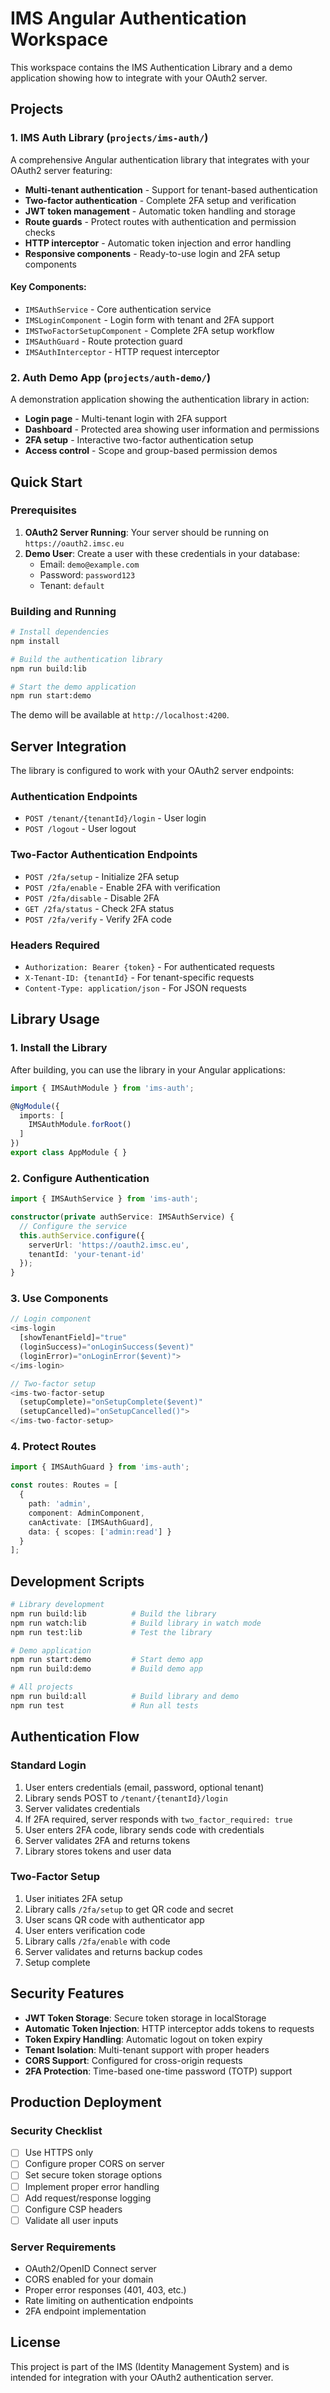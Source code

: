 # IMS Angular Authentication Workspace

This workspace contains the IMS Authentication Library and a demo application showing how to integrate with your OAuth2 server.

## Projects

### 1. IMS Auth Library (`projects/ims-auth/`)

A comprehensive Angular authentication library that integrates with your OAuth2 server featuring:

- **Multi-tenant authentication** - Support for tenant-based authentication
- **Two-factor authentication** - Complete 2FA setup and verification
- **JWT token management** - Automatic token handling and storage
- **Route guards** - Protect routes with authentication and permission checks
- **HTTP interceptor** - Automatic token injection and error handling
- **Responsive components** - Ready-to-use login and 2FA setup components

#### Key Components:
- `IMSAuthService` - Core authentication service
- `IMSLoginComponent` - Login form with tenant and 2FA support
- `IMSTwoFactorSetupComponent` - Complete 2FA setup workflow
- `IMSAuthGuard` - Route protection guard
- `IMSAuthInterceptor` - HTTP request interceptor

### 2. Auth Demo App (`projects/auth-demo/`)

A demonstration application showing the authentication library in action:

- **Login page** - Multi-tenant login with 2FA support
- **Dashboard** - Protected area showing user information and permissions
- **2FA setup** - Interactive two-factor authentication setup
- **Access control** - Scope and group-based permission demos

## Quick Start

### Prerequisites

1. **OAuth2 Server Running**: Your server should be running on `https://oauth2.imsc.eu`
2. **Demo User**: Create a user with these credentials in your database:
   - Email: `demo@example.com`
   - Password: `password123`
   - Tenant: `default`

### Building and Running

```bash
# Install dependencies
npm install

# Build the authentication library
npm run build:lib

# Start the demo application
npm run start:demo
```

The demo will be available at `http://localhost:4200`.

## Server Integration

The library is configured to work with your OAuth2 server endpoints:

### Authentication Endpoints
- `POST /tenant/{tenantId}/login` - User login
- `POST /logout` - User logout

### Two-Factor Authentication Endpoints
- `POST /2fa/setup` - Initialize 2FA setup
- `POST /2fa/enable` - Enable 2FA with verification
- `POST /2fa/disable` - Disable 2FA
- `GET /2fa/status` - Check 2FA status
- `POST /2fa/verify` - Verify 2FA code

### Headers Required
- `Authorization: Bearer {token}` - For authenticated requests
- `X-Tenant-ID: {tenantId}` - For tenant-specific requests
- `Content-Type: application/json` - For JSON requests

## Library Usage

### 1. Install the Library

After building, you can use the library in your Angular applications:

```typescript
import { IMSAuthModule } from 'ims-auth';

@NgModule({
  imports: [
    IMSAuthModule.forRoot()
  ]
})
export class AppModule { }
```

### 2. Configure Authentication

```typescript
import { IMSAuthService } from 'ims-auth';

constructor(private authService: IMSAuthService) {
  // Configure the service
  this.authService.configure({
    serverUrl: 'https://oauth2.imsc.eu',
    tenantId: 'your-tenant-id'
  });
}
```

### 3. Use Components

```typescript
// Login component
<ims-login
  [showTenantField]="true"
  (loginSuccess)="onLoginSuccess($event)"
  (loginError)="onLoginError($event)">
</ims-login>

// Two-factor setup
<ims-two-factor-setup
  (setupComplete)="onSetupComplete($event)"
  (setupCancelled)="onSetupCancelled()">
</ims-two-factor-setup>
```

### 4. Protect Routes

```typescript
import { IMSAuthGuard } from 'ims-auth';

const routes: Routes = [
  {
    path: 'admin',
    component: AdminComponent,
    canActivate: [IMSAuthGuard],
    data: { scopes: ['admin:read'] }
  }
];
```

## Development Scripts

```bash
# Library development
npm run build:lib          # Build the library
npm run watch:lib          # Build library in watch mode
npm run test:lib           # Test the library

# Demo application
npm run start:demo         # Start demo app
npm run build:demo         # Build demo app

# All projects
npm run build:all          # Build library and demo
npm run test               # Run all tests
```

## Authentication Flow

### Standard Login
1. User enters credentials (email, password, optional tenant)
2. Library sends POST to `/tenant/{tenantId}/login`
3. Server validates credentials
4. If 2FA required, server responds with `two_factor_required: true`
5. User enters 2FA code, library sends code with credentials
6. Server validates 2FA and returns tokens
7. Library stores tokens and user data

### Two-Factor Setup
1. User initiates 2FA setup
2. Library calls `/2fa/setup` to get QR code and secret
3. User scans QR code with authenticator app
4. User enters verification code
5. Library calls `/2fa/enable` with code
6. Server validates and returns backup codes
7. Setup complete

## Security Features

- **JWT Token Storage**: Secure token storage in localStorage
- **Automatic Token Injection**: HTTP interceptor adds tokens to requests
- **Token Expiry Handling**: Automatic logout on token expiry
- **Tenant Isolation**: Multi-tenant support with proper headers
- **CORS Support**: Configured for cross-origin requests
- **2FA Protection**: Time-based one-time password (TOTP) support

## Production Deployment

### Security Checklist
- [ ] Use HTTPS only
- [ ] Configure proper CORS on server
- [ ] Set secure token storage options
- [ ] Implement proper error handling
- [ ] Add request/response logging
- [ ] Configure CSP headers
- [ ] Validate all user inputs

### Server Requirements
- OAuth2/OpenID Connect server
- CORS enabled for your domain
- Proper error responses (401, 403, etc.)
- Rate limiting on authentication endpoints
- 2FA endpoint implementation

## License

This project is part of the IMS (Identity Management System) and is intended for integration with your OAuth2 authentication server.
